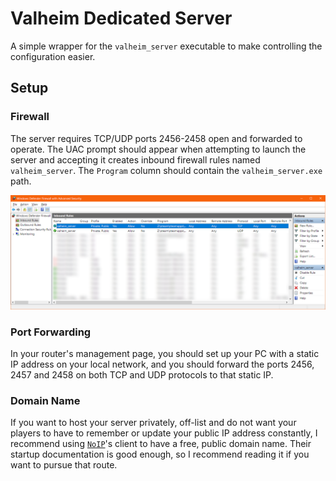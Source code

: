 # Valheim Dedicated Server

A simple wrapper for the `valheim_server` executable to make controlling the
configuration easier.

## Setup

### Firewall

The server requires TCP/UDP ports 2456-2458 open and forwarded to operate. The
UAC prompt should appear when attempting to launch the server and accepting it
creates inbound firewall rules named `valheim_server`. The `Program` column
should contain the `valheim_server.exe` path.

![firewall-rules][]

### Port Forwarding

In your router's management page, you should set up your PC with a static IP
address on your local network, and you should forward the ports 2456, 2457 and
2458 on both TCP and UDP protocols to that static IP.

### Domain Name

If you want to host your server privately, off-list and do not want your
players to have to remember or update your public IP address constantly, I
recommend using [`NoIP`][]'s client to have a free, public domain name. Their
startup documentation is good enough, so I recommend reading it if you want to
pursue that route.

[firewall-rules]: <./docs/firewall-rules.png>
[`NoIP`]: <https://www.noip.com/>
